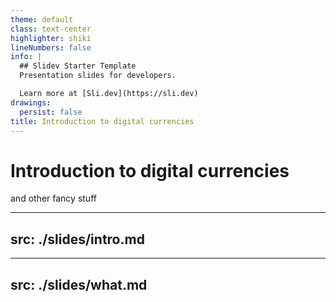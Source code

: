 ```yaml
---
theme: default
class: text-center
highlighter: shiki
lineNumbers: false
info: |
  ## Slidev Starter Template
  Presentation slides for developers.

  Learn more at [Sli.dev](https://sli.dev)
drawings:
  persist: false
title: Introduction to digital currencies
---
```


# Introduction to digital currencies


and other fancy stuff


---
src: ./slides/intro.md
---

---
src: ./slides/what.md
---

<!-- ---
src: ./slides/emergence.md
---

---
src: ./slides/digicash.md
---

---
src: ./slides/e-gold-and-hashcash.md
---

---
src: ./slides/b-money.md
---

---
src: ./slides/bitgold.md
---

---
src: ./slides/tech-stack.md
---

---
src: ./slides/cryptography.md
--- -->

<!-- ---
src: ./slides/why-cryptography.md
--- -->
<!-- 
---
src: ./slides/why-cryptography.md
---

---
src: ./slides/sym-encryption.md
---

---
src: ./slides/asym-encryption.md
---

---
src: ./slides/hash-functions.md
---

---
src: ./slides/ecc.md
---

---
src: ./slides/ecc.md
---

---
src: ./slides/blockchain.md
---

---
src: ./slides/desired-properties.md
---

---
src: ./slides/state-machine.md
---

---
src: ./slides/blockchain-finally.md
---

---
src: ./slides/data-structure.md
---

---
src: ./slides/block.md
---

---
src: ./slides/merkle-trees.md
---

---
src: ./slides/general-consensus.md
---

---
src: ./slides/consensus-algos.md
---

---
src: ./slides/credits.md
---

---
layout: center
class: text-center
src: ./slides/outro.md
--- -->
